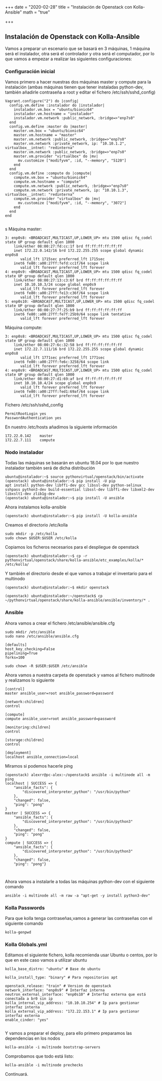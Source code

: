 +++
date = "2020-02-28"
title = "Instalación de Openstack con Kolla-Ansible"
math = "true"

+++

## Instalación de Openstack con Kolla-Ansible

Vamos a preparar un escenario que se basará en 3 máquinas, 1 máquina será el instalador, otra será el controlador y otra será el computador, por lo que vamos a empezar a realizar las siguientes configuraciones:




### Configuración inicial

Vamos primero a hacer nuestras dos máquinas master y compute para la instalación (ambas máquinas tienen que tener instaladas python-dev, también añadirle contraseña a root y editar el fichero /etc/ssh/sshd_config)
```
Vagrant.configure("2") do |config|
  config.vm.define :instalador do |instalador|
    instalador.vm.box = "ubuntu/bionic64"
    instalador.vm.hostname = "instalador"
    instalador.vm.network :public_network, :bridge=>"enp7s0"
  end
  config.vm.define :master do |master|
    master.vm.box = "ubuntu/bionic64"
    master.vm.hostname = "master"
    master.vm.network :public_network, :bridge=>"enp7s0"
    master.vm.network :private_network, ip: "10.10.1.2", virtualbox__intnet: "redinterna"
    master.vm.network :public_network, :bridge=>"enp7s0"
    master.vm.provider "virtualbox" do |mv|
      mv.customize ["modifyvm", :id, "--memory", "5120"]
    end
  end
  config.vm.define :compute do |compute|
    compute.vm.box = "ubuntu/bionic64"
    compute.vm.hostname = "compute"
    compute.vm.network :public_network, :bridge=>"enp7s0"
    compute.vm.network :private_network, ip: "10.10.1.3", virtualbox__intnet: "redinterna"
    compute.vm.provider "virtualbox" do |mv|
      mv.customize ["modifyvm", :id, "--memory", "3072"]
    end
  end
end


```
s
Máquina master:
```
3: enp0s8: <BROADCAST,MULTICAST,UP,LOWER_UP> mtu 1500 qdisc fq_codel state UP group default qlen 1000
    link/ether 08:00:27:fd:cc:1f brd ff:ff:ff:ff:ff:ff
    inet 172.22.0.142/16 brd 172.22.255.255 scope global dynamic enp0s8
       valid_lft 1715sec preferred_lft 1715sec
    inet6 fe80::a00:27ff:fefd:cc1f/64 scope link 
       valid_lft forever preferred_lft forever
4: enp0s9: <BROADCAST,MULTICAST,UP,LOWER_UP> mtu 1500 qdisc fq_codel state UP group default qlen 1000
    link/ether 08:00:27:13:c3:6f brd ff:ff:ff:ff:ff:ff
    inet 10.10.10.3/24 scope global enp0s9
       valid_lft forever preferred_lft forever
    inet6 fe80::a00:27ff:fe13:c36f/64 scope link 
       valid_lft forever preferred_lft forever
5: enp0s10: <BROADCAST,MULTICAST,UP,LOWER_UP> mtu 1500 qdisc fq_codel state UP group default qlen 1000
    link/ether 08:00:27:7f:25:b9 brd ff:ff:ff:ff:ff:ff
    inet6 fe80::a00:27ff:fe7f:25b9/64 scope link tentative 
       valid_lft forever preferred_lft forever

```

Máquina compute:
```
3: enp0s8: <BROADCAST,MULTICAST,UP,LOWER_UP> mtu 1500 qdisc fq_codel state UP group default qlen 1000
    link/ether 08:00:27:6c:32:58 brd ff:ff:ff:ff:ff:ff
    inet 172.22.7.111/16 brd 172.22.255.255 scope global dynamic enp0s8
       valid_lft 1771sec preferred_lft 1771sec
    inet6 fe80::a00:27ff:fe6c:3258/64 scope link 
       valid_lft forever preferred_lft forever
4: enp0s9: <BROADCAST,MULTICAST,UP,LOWER_UP> mtu 1500 qdisc fq_codel state UP group default qlen 1000
    link/ether 08:00:27:d1:69:af brd ff:ff:ff:ff:ff:ff
    inet 10.10.10.4/24 scope global enp0s9
       valid_lft forever preferred_lft forever
    inet6 fe80::a00:27ff:fed1:69af/64 scope link 
       valid_lft forever preferred_lft forever

```

Fichero /etc/ssh/sshd_config
```
PermitRootLogin yes
PasswordAuthentication yes
```

En nuestro /etc/hosts añadimos la siguiente información
```
172.22.0.142    master
172.22.7.111    compute 
```

### Nodo instalador

Todas las máquinas se basarán en ubuntu 18.04 por lo que nuestro instalador también será de dicha distribución

```
ubuntu@instalador:~$ source pythonvirtual/openstack/bin/activate
(openstack) ubuntu@instalador:~$ pip install -U pip
apt install python-dev libffi-dev gcc libssl-dev python-selinux sshpass python3-dev build-essential libssl-dev libffi-dev libxml2-dev libxslt1-dev zlib1g-dev
(openstack) ubuntu@instalador:~$ pip install -U ansible
``` 

Ahora instalamos kolla-ansible
```
(openstack) ubuntu@instalador:~$ pip install -U kolla-ansible
```

Creamos el directorio /etc/kolla
```
sudo mkdir -p /etc/kolla
sudo chown $USER:$USER /etc/kolla
```

Copiamos los ficheros necesarios para el despliegue de openstack

```
(openstack) ubuntu@instalador:~$ cp -r pythonvirtual/openstack/share/kolla-ansible/etc_examples/kolla/* /etc/kolla/
```

Y también el directorio desde el que vamos a trabajar el inventario para el multinodo
```
(openstack) ubuntu@instalador:~$ mkdir openstack

(openstack) ubuntu@instalador:~/openstack$ cp ~/pythonvirtual/openstack/share/kolla-ansible/ansible/inventory/* .
```

### Ansible

Ahora vamos a crear el fichero /etc/ansible/ansible.cfg

```
sudo mkdir /etc/ansible
sudo nano /etc/ansible/ansible.cfg

[defaults]
host_key_checking=False
pipelining=True
forks=100

sudo chown -R $USER:$USER /etc/ansible
```

Ahora vamos a nuestra carpeta de openstack y vamos al fichero multinode y realizamos lo siguiente
```
[control]
master ansible_user=root ansible_password=password

[network:children]
control

[compute]
compute ansible_user=root ansible_password=password

[monitoring:children]
control

[storage:children]
control

[deployment]
localhost ansible_connection=local
```


Miramos si podemos hacerle ping
```
(openstack) alexrr@pc-alex:~/openstack$ ansible -i multinode all -m ping
localhost | SUCCESS => {
    "ansible_facts": {
        "discovered_interpreter_python": "/usr/bin/python"
    },
    "changed": false,
    "ping": "pong"
}
master | SUCCESS => {
    "ansible_facts": {
        "discovered_interpreter_python": "/usr/bin/python3"
    },
    "changed": false,
    "ping": "pong"
}
compute | SUCCESS => {
    "ansible_facts": {
        "discovered_interpreter_python": "/usr/bin/python3"
    },
    "changed": false,
    "ping": "pong"}



```


Ahora vamos a instalarle a todas las máquinas python-dev con el siguiente comando
```
ansible -i multinode all -m raw -a "apt-get -y install python3-dev"
```


### Kolla Passwords

Para que kolla tenga contraseñas,vamos a generar las contraseñas con el siguiente comando
```
kolla-genpwd
```


### Kolla Globals.yml

Editamos el siguiente fichero, kolla recomienda usar Ubuntu o centos, por lo que en este caso vamos a utilizar ubuntu

```
kolla_base_distro: "ubuntu" # Base de ubuntu

kolla_install_type: "binary" # Para repositorios apt

openstack_release: "train" # Version de openstack
network_interface: "enp0s9" # Interfaz interna
neutron_external_interface: "enp0s10" # Interfaz externa que está conectada a br0 sin ip
kolla_internal_vip_address: "10.10.10.254" # Ip para gestionar interfaz interna
kolla_external_vip_address: "172.22.153.1" # Ip para gestionar interfaz externa
enable_cinder: "yes"


```



Y vamos a preparar el deploy, para ello primero preparamos las dependencias en los nodos
```
kolla-ansible -i multinode bootstrap-servers
```

Comprobamos que todo está listo:
```
kolla-ansible -i multinode prechecks
```

Continuará.

